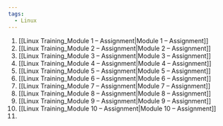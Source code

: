 ```yaml
---
tags:
  - Linux
---
```


1. [[Linux Training_Module 1 – Assignment|Module 1 – Assignment]]
2. [[Linux Training_Module 2 – Assignment|Module 2 – Assignment]]
3. [[Linux Training_Module 3 – Assignment|Module 3 – Assignment]]
4. [[Linux Training_Module 4 – Assignment|Module 4 – Assignment]]
5. [[Linux Training_Module 5 – Assignment|Module 5 – Assignment]]
6. [[Linux Training_Module 6 – Assignment|Module 6 – Assignment]]
7. [[Linux Training_Module 7 – Assignment|Module 7 – Assignment]]
8. [[Linux Training_Module 8 – Assignment|Module 8 – Assignment]]
9. [[Linux Training_Module 9 – Assignment|Module 9 – Assignment]]
10. [[Linux Training_Module 10 – Assignment|Module 10 – Assignment]]
11. 